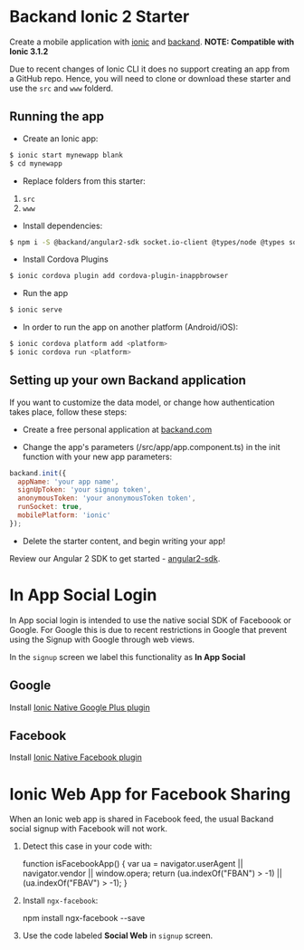 # Backand Ionic 2 Starter
Create a mobile application with [ionic](http://www.ionicframework.com) and [backand](http://www.backand.com).
**NOTE: Compatible with Ionic 3.1.2**

Due to recent changes of Ionic CLI it does no support creating an app from a GitHub repo. Hence, you will need to clone or download these starter and use the `src` and `www` folderd.

## Running the app

- Create an Ionic app:
```bash
$ ionic start mynewapp blank
$ cd mynewapp
```

- Replace folders from this starter:
1. `src`
2. `www`

- Install dependencies:
```bash
$ npm i -S @backand/angular2-sdk socket.io-client @types/node @types socket.io-client ionic-native
```

- Install Cordova Plugins
```bash
$ ionic cordova plugin add cordova-plugin-inappbrowser
```

- Run the app
```bash
$ ionic serve
```

- In order to run the app on another platform (Android/iOS):
```bash
$ ionic cordova platform add <platform>
$ ionic cordova run <platform>
```


## Setting up your own Backand application
If you want to customize the data model, or change how authentication takes place, follow these steps:

- Create a free personal application at [backand.com](https://www.backand.com/apps/#/sign_up)

- Change the app's parameters (/src/app/app.component.ts) in the init function with your new app parameters:
```javascript
backand.init({
  appName: 'your app name',
  signUpToken: 'your signup token',
  anonymousToken: 'your anonymousToken token',
  runSocket: true,
  mobilePlatform: 'ionic'
});
```

- Delete the starter content, and begin writing your app!

Review our Angular 2 SDK to get started - [angular2-sdk](https://github.com/backand/angular2-sdk).

# In App Social Login 

In App social login is intended to use the native social SDK of Faceboook or Google. For Google this is due to recent restrictions in Google that prevent using the Signup with Google through web views. 

In the `signup` screen we label this functionality as **In App Social**

## Google 

Install [Ionic Native Google Plus plugin](https://ionicframework.com/docs/native/google-plus/)

## Facebook

Install [Ionic Native Facebook plugin](https://ionicframework.com/docs/native/facebook/)

# Ionic Web App for Facebook Sharing

When an Ionic web app is shared in Facebook feed, the usual Backand social signup with Facebook will not work. 

1. Detect this case in your code with:

    function isFacebookApp() {
       var ua = navigator.userAgent || navigator.vendor || window.opera;
       return (ua.indexOf("FBAN") > -1) || (ua.indexOf("FBAV") > -1);
    }

2. Install `ngx-facebook`:

    npm install ngx-facebook --save

3. Use the code labeled **Social Web** in `signup` screen.

